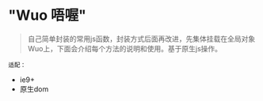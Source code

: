 # "Wuo 唔喔"

> 自己简单封装的常用js函数，封装方式后面再改进，先集体挂载在全局对象Wuo上，下面会介绍每个方法的说明和使用。基于原生js操作。

`适配：`
- ie9+
- 原生dom
